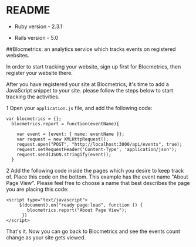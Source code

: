# README

* Ruby version - 2.3.1

* Rails version - 5.0

##Blocmetrics: an analytics service which tracks events on registered websites.

In order to start tracking your website, sign up first for Blocmetrics, then register your website there.

After you have registered your site at Blocmetrics, it's time to add a JavaScript snippet to your site. please follow the steps below to start tracking the activities.

1 Open your `application.js` file, and add the following code:

```
var blocmetrics = {};
  blocmetrics.report = function(eventName){

    var event = {event: { name: eventName }};
    var request = new XMLHttpRequest();
    request.open("POST", "http://localhost:3000/api/events", true);
    request.setRequestHeader('Content-Type', 'application/json');
    request.send(JSON.stringify(event));
  }
```

2 Add the following code inside the pages which you desire to keep track of. Place this code on the bottom. This example has the event name "About Page View". Please feel free to choose a name that best describes the page you are placing this code:

```
<script type="text/javascript">
     $(document).on("ready page:load", function () {
        blocmetrics.report("About Page View");
      })
</script>
```

That's it. Now you can go back to Blocmetrics and see the events count change as your site gets viewed.
